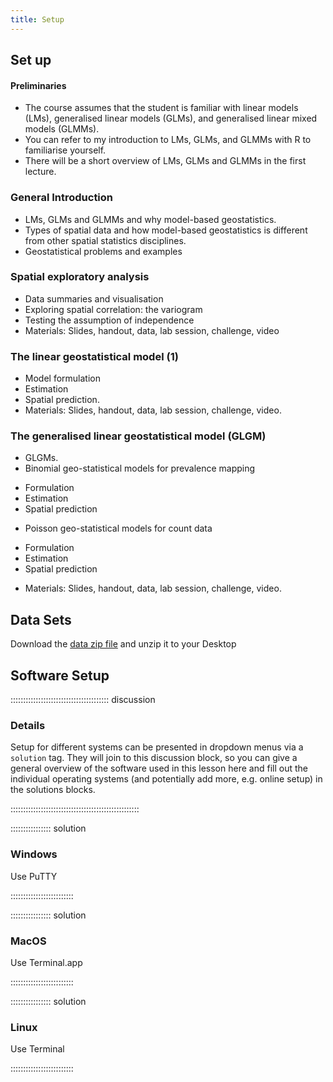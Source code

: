 ```yaml
---
title: Setup
---
```


## Set up

#### Preliminaries

* The course assumes that the student is familiar with linear models (LMs), generalised linear models (GLMs), and generalised linear mixed models (GLMMs). 
* You can refer to my introduction to LMs, GLMs, and GLMMs with R to familiarise yourself.
* There will be a short overview of LMs, GLMs and GLMMs in the first lecture.



### General Introduction

* LMs, GLMs and GLMMs and why model-based geostatistics.
* Types of spatial data and how model-based geostatistics is different from 
  other spatial statistics disciplines.
* Geostatistical problems and examples


### Spatial exploratory analysis

* Data summaries and visualisation 
* Exploring spatial correlation: the variogram
* Testing the assumption of independence
* Materials: Slides, handout, data, lab session, challenge, video


### The linear geostatistical model (1)

* Model formulation 
* Estimation  
* Spatial prediction.
* Materials: Slides, handout, data, lab session, challenge, video.


### The generalised linear geostatistical model (GLGM)
* GLGMs.
* Binomial geo-statistical models for prevalence mapping
- Formulation
- Estimation
- Spatial prediction
* Poisson geo-statistical models for count data
- Formulation
- Estimation
- Spatial prediction
* Materials: Slides, handout, data, lab session, challenge, video.










## Data Sets

Download the [data zip file](data/data.zip) and unzip it to your Desktop

## Software Setup

::::::::::::::::::::::::::::::::::::::: discussion

### Details

Setup for different systems can be presented in dropdown menus via a `solution`
tag. They will join to this discussion block, so you can give a general overview
of the software used in this lesson here and fill out the individual operating
systems (and potentially add more, e.g. online setup) in the solutions blocks.

:::::::::::::::::::::::::::::::::::::::::::::::::::

:::::::::::::::: solution

### Windows

Use PuTTY

:::::::::::::::::::::::::

:::::::::::::::: solution

### MacOS

Use Terminal.app

:::::::::::::::::::::::::


:::::::::::::::: solution

### Linux

Use Terminal

:::::::::::::::::::::::::

